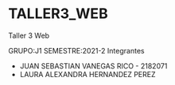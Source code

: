 # TALLER3_WEB
Taller 3 Web 

GRUPO:J1
SEMESTRE:2021-2
Integrantes

- JUAN SEBASTIAN VANEGAS RICO - 2182071
- LAURA ALEXANDRA HERNANDEZ PEREZ
